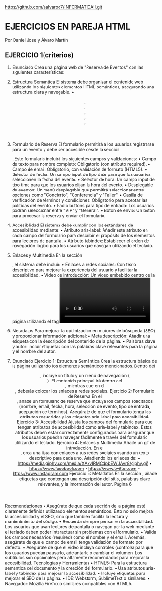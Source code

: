 https://github.com/aalvaroo7/INFORMATICAII.git


# EJERCICIOS EN PAREJA HTML 
Por Daniel Jose y Álvaro Martín 

## EJERCICIO 1(criterios)

1. Enunciado
   Crea una página web de "Reserva de Eventos" con las siguientes características:

1. Estructura Semántica
   El sistema debe organizar el contenido web utilizando los siguientes elementos HTML
   semánticos, asegurando una estructura clara y navegable.
   • <header>,<nav>,<main>,<section>,<article>,<footer>

2. Formulario de Reserva
   El formulario permitirá a los usuarios registrarse para un evento y debe ser accesible desde la
   sección <main>. Este formulario incluirá los siguientes campos y validaciones:
   • Campo de texto para nombre completo: Obligatorio (con atributo required).
   • Campo de email: Obligatorio, con validación de formato (HTML5).
   • Selector de fecha: Un campo input de tipo date para que los usuarios seleccionen la
   fecha del evento.
   • Selector de hora: Un campo input de tipo time para que los usuarios elijan la hora del
   evento.
   • Desplegable de eventos: Un menú desplegable que permitirá seleccionar entre opciones
   como "Concierto", "Conferencia" y "Taller".
   • Casilla de verificación de términos y condiciones: Obligatorio para aceptar las políticas
   del evento.
   • Radio buttons para tipo de entrada: Los usuarios podrán seleccionar entre "VIP" y
   "General".
   • Botón de envío: Un botón para procesar la reserva y enviar el formulario.
3. Accesibilidad
   El sistema debe cumplir con los estándares de accesibilidad mediante:
   • Atributo aria-label: Añadir este atributo en cada campo del formulario para describir el
   propósito de los elementos para lectores de pantalla.
   • Atributo tabindex: Establecer el orden de navegación lógico para los usuarios que
   navegan utilizando el teclado.
4. Enlaces y Multimedia
   En la sección <footer>, el sistema debe incluir:
   • Enlaces a redes sociales: Con texto descriptivo para mejorar la experiencia del usuario y
   facilitar la accesibilidad.
   • Video de introducción: Un video embebido dentro de la página utilizando el tag <video>,
   con controles habilitados. Opcionalmente, el video debe contar con subtítulos para
   usuarios con discapacidad auditiva.
5. Metadatos
   Para mejorar la optimización en motores de búsqueda (SEO) y proporcionar información
   adicional:
   • Meta descripción: Añadir una etiqueta <meta> con la descripción del contenido de la
   página.
   • Palabras clave y autor: Incluir etiquetas <meta> con las palabras clave relevantes para la
   página y el nombre del autor.


2. Enunciado
   Ejercicio 1: Estructura Semántica
   Crea la estructura básica de la página utilizando los elementos semánticos mencionados.
   Dentro del <header>, incluye un título y un menú de navegación (<nav>). El contenido principal
   irá dentro del <main>, mientras que en el <footer>, deberás colocar los enlaces a redes sociales.
   Ejercicio 2: Formulario de Reserva
   En el <main>, añade un formulario de reserva que incluya los campos solicitados (nombre,
   email, fecha, hora, selección de evento, tipo de entrada, aceptación de términos). Asegúrate de
   que el formulario tenga los atributos requeridos y las etiquetas aria-label para accesibilidad.
   Ejercicio 3: Accesibilidad
   Ajusta los campos del formulario para que tengan atributos de accesibilidad como aria-label y
   tabindex. Estos atributos deben estar correctamente configurados para asegurar que los
   usuarios puedan navegar fácilmente a través del formulario utilizando el teclado.
   Ejercicio 4: Enlaces y Multimedia
   Añade un gif de introducción. En el <footer>, crea una lista con enlaces a tus redes sociales
   usando un texto descriptivo para cada uno. Añadiendo los enlaces de:
   • https://media.giphy.com/media/XAxylRMCdpbEWUAvr8/giphy.gif
   • https://www.facebook.com
   • https://www.twitter.com
   • https://www.instagram.com
   Ejercicio 5: Metadatos
   En la sección <head>, añade etiquetas <meta> que contengan una descripción del sitio, palabras
   clave relevantes, y la información del autor.
   Página 6




Recomendaciones
• Asegúrate de que cada sección de la página esté claramente definida utilizando elementos
semánticos. Esto no solo mejora la accesibilidad y el SEO, sino que también facilita la
lectura y mantenimiento del código.
• Recuerda siempre pensar en la accesibilidad. Los usuarios que usan lectores de pantalla o
navegan por la web mediante el teclado deben poder interactuar sin problemas con el
formulario.
• Valida los campos necesarios (required) como el nombre y el email. Además, asegúrate de
que el campo de email tenga validación de formato por defecto.
• Asegúrate de que el video incluya controles (controls) para que los usuarios puedan
pausarlo, adelantarlo o cambiar el volumen. Los subtítulos son opcionales pero altamente
recomendados para mejorar la accesibilidad.
Tecnologías y Herramientas
• HTML5: Para la estructura semántica del documento y la creación del formulario.
• Usa atributos aria-label y tabindex para mejorar la accesibilidad.
• Incluye etiquetas <meta> para mejorar el SEO de la página.
• IDE: Webstorm, SublimeText o similares.
• Navegador: Mozilla Firefox o similares compatibles con HTML5.


